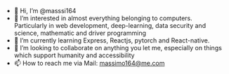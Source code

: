 - 👋 Hi, I’m @masssi164
- 👀 I’m interested in almost everything belonging to computers. Particularly in web development, deep-learning, data security and science, mathematic and driver programming
- 🌱 I’m currently learning Express, Reactjs, pytorch and React-native.
- 💞️ I’m looking to collaborate on anything you let me, especially on things which support humanity and accessibility
- 📫 How to reach me via Mail: massimo164@me.com

<!---
masssi164/masssi164 is a ✨ special ✨ repository because its `README.md` (this file) appears on your GitHub profile.
You can click the Preview link to take a look at your changes.
--->
